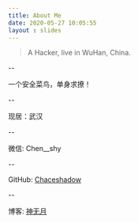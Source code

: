 ```yaml
---
title: About Me
date: 2020-05-27 10:05:55
layout : slides
---
```



> A Hacker, live in WuHan, China.


--

一个安全菜鸟，单身求撩！

--

现居：武汉  

--

微信: Chen__shy

--

GitHub: [Chaceshadow](https://github.com/Chaceshadow)  

--

博客: [神无月](https://chaceshadow.github.io/)


